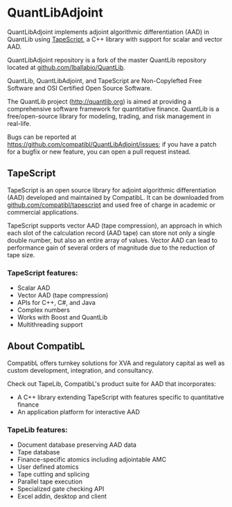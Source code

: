 
# QuantLibAdjoint

QuantLibAdjoint implements adjoint algorithmic differentiation (AAD)
in QuantLib using
[TapeScript](http://github.com/compatibl/tapescript),  a 
C++ library with support for scalar and vector AAD.

QuantLibAdjoint repository is a fork of the
master QuantLib repository located at
[github.com/lballabio/QuantLib](http://github.com/lballabio/QuantLib).

QuantLib, QuantLibAdjoint, and TapeScript are Non-Copylefted Free Software and OSI Certified Open Source Software.

The QuantLib project (<http://quantlib.org>) is aimed at providing a
comprehensive software framework for quantitative finance. QuantLib is
a free/open-source library for modeling, trading, and risk management
in real-life.

Bugs can be reported  at
<https://github.com/compatibl/QuantLibAdjoint/issues>; if you have a patch
for a bugfix or new feature, you can open a pull request instead.

## TapeScript

TapeScript is an open source library for adjoint algorithmic differentiation
(AAD) developed and maintained by CompatibL. It can be downloaded from
[github.com/compatibl/tapescript](http://github.com/compatibl/tapescript) and used free of charge in academic or commercial applications.

TapeScript supports vector AAD (tape compression), an approach in which
each slot of the calculation record (AAD tape) can store not only a
single double number, but also an entire array of values. Vector AAD
can lead to performance gain of several orders of magnitude due to the reduction
of tape size.

### TapeScript features:

* Scalar AAD
* Vector AAD (tape compression)
* APIs for C++, C#, and Java
* Complex numbers
* Works with Boost and QuantLib
* Multithreading support

## About CompatibL

CompatibL offers turnkey solutions for XVA and regulatory capital
as well as custom development, integration, and consultancy.

Check out TapeLib, CompatibL's product suite for AAD that incorporates:

* A C++ library extending TapeScript with features specific to quantitative finance
* An application platform for interactive AAD

### TapeLib features:

* Document database preserving AAD data
* Tape database
* Finance-specific atomics including adjointable AMC
* User defined atomics
* Tape cutting and splicing
* Parallel tape execution
* Specialized gate checking API
* Excel addin, desktop and client
